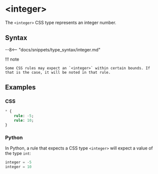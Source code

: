 # &lt;integer&gt;

The `<integer>` CSS type represents an integer number.

## Syntax

--8<-- "docs/snippets/type_syntax/integer.md"

!!! note

    Some CSS rules may expect an `<integer>` within certain bounds. If that is the case, it will be noted in that rule.

## Examples

### CSS

```sass
* {
    rule: -5;
    rule: 10;
}
```

### Python

In Python, a rule that expects a CSS type `<integer>` will expect a value of the type `int`:

```py
integer = -5
integer = 10
```
